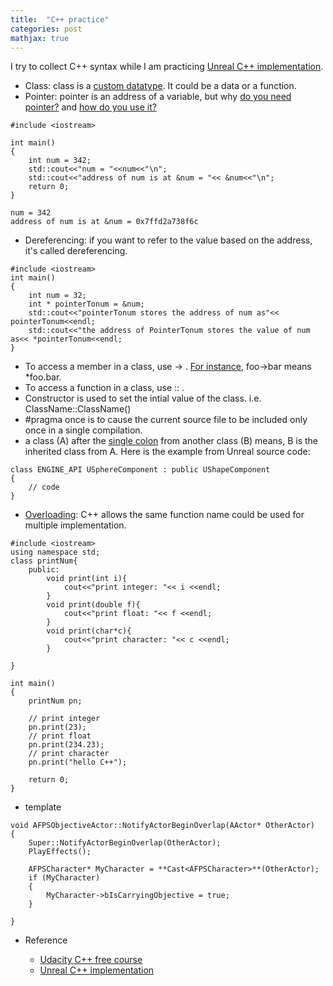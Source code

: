 ```yaml
---
title:  "C++ practice"
categories: post
mathjax: true
---
```

I try to collect C++ syntax while I am practicing [Unreal C++ implementation](https://www.udemy.com/unrealengine-cpp/).  

- Class: class is a [custom datatype](https://youtu.be/-EwsSCObiRw). It could be a data or a function. 
- Pointer: pointer is an address of a variable, but why [do you need pointer?](https://youtu.be/egXLylrJeic) and [how do you use it?](https://youtu.be/UCWWObpNUZw)

```
#include <iostream>

int main()
{
    int num = 342;
    std::cout<<"num = "<<num<<"\n";
    std::cout<<"address of num is at &num = "<< &num<<"\n";
    return 0;
}
```
```
num = 342
address of num is at &num = 0x7ffd2a738f6c
```
- Dereferencing: if you want to refer to the value based on the address, it's called dereferencing. 
```
#include <iostream>
int main()
{
    int num = 32;
    int * pointerTonum = &num;
    std::cout<<"pointerTonum stores the address of num as"<< pointerTonum<<endl;
    std::cout<<"the address of PointerTonum stores the value of num as<< *pointerTonum<<endl;
}
```
- To access a member in a class, use -> . [For instance](http://www.cplusplus.com/forum/beginner/53293/), foo->bar means *foo.bar.
- To access a function in a class, use :: .
- Constructor is used to set the intial value of the class. i.e. ClassName::ClassName()
- #pragma once is to cause the current source file to be included only once in a single compilation.
- a class (A) after the [single colon](http://www.cplusplus.com/forum/beginner/235722/) from another class (B) means, 
B is the inherited class from A. Here is the example from Unreal source code:
```
class ENGINE_API USphereComponent : public UShapeComponent
{
    // code
}
```
- [Overloading](https://www.tutorialspoint.com/cplusplus/cpp_overloading.htm): C++ allows the same function name could be used for multiple implementation. 

```
#include <iostream>
using namespace std;
class printNum{
    public:
        void print(int i){
            cout<<"print integer: "<< i <<endl;
        }
        void print(double f){
            cout<<"print float: "<< f <<endl;
        }
        void print(char*c){
            cout<<"print character: "<< c <<endl;
        }

}

int main()
{
    printNum pn;

    // print integer
    pn.print(23);
    // print float
    pn.print(234.23);
    // print character
    pn.print("hello C++");

    return 0;
}
```

- template 

```
void AFPSObjectiveActor::NotifyActorBeginOverlap(AActor* OtherActor)
{
	Super::NotifyActorBeginOverlap(OtherActor);
	PlayEffects();

	AFPSCharacter* MyCharacter = **Cast<AFPSCharacter>**(OtherActor);
	if (MyCharacter)
	{
		MyCharacter->bIsCarryingObjective = true;
	}

}
```





- Reference 
    
    - [Udacity C++ free course](https://classroom.udacity.com/courses/ud999)
    - [Unreal C++ implementation](https://www.udemy.com/unrealengine-cpp/)
    
